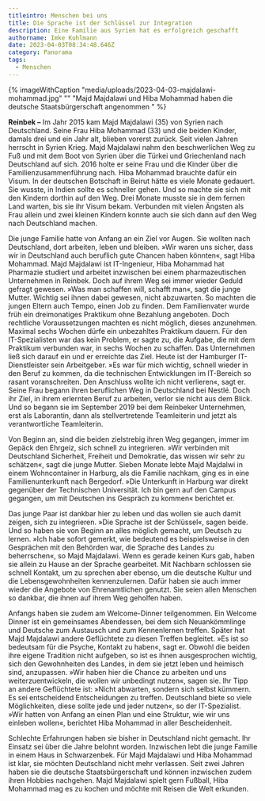 ```yaml
---
titleintro: Menschen bei uns
title: Die Sprache ist der Schlüssel zur Integration
description: Eine Familie aus Syrien hat es erfolgreich geschafft
authorname: Imke Kuhlmann
date: 2023-04-03T08:34:48.646Z
category: Panorama
tags:
  - Menschen
---
```

{% imageWithCaption "media/uploads/2023-04-03-majdalawi-mohammad.jpg" "" "Majd Majdalawi und Hiba Mohammad haben die deutsche Staatsbürgerschaft angenommen  " %}

**Reinbek –** Im Jahr 2015 kam Majd Majdalawi (35) von Syrien nach Deutschland. Seine Frau Hiba Mohammad (33) und die beiden Kinder, damals drei und ein Jahr alt, blieben vorerst zurück. Seit vielen Jahren herrscht in Syrien Krieg. Majd Majdalawi nahm den beschwerlichen Weg zu Fuß und mit dem Boot von Syrien über die Türkei und Griechenland nach Deutschland auf sich. 2016 holte er seine Frau und die Kinder über die Familienzusammenführung nach. Hiba Mohammad brauchte dafür ein Visum. In der deutschen Botschaft in Beirut hätte es viele Monate gedauert. Sie wusste, in Indien sollte es schneller gehen. Und so machte sie sich mit den Kindern dorthin auf den Weg. Drei Monate musste sie in dem fernen Land warten, bis sie ihr Visum bekam. Verbunden mit vielen Ängsten als Frau allein und zwei kleinen Kindern konnte auch sie sich dann auf den Weg nach Deutschland machen. 

Die junge Familie hatte von Anfang an ein Ziel vor Augen. Sie wollten nach Deutschland, dort arbeiten, leben und bleiben. »Wir waren uns sicher, dass wir in Deutschland auch beruflich gute Chancen haben könnten«, sagt Hiba Mohammad. Majd Majdalawi ist IT-Ingenieur, Hiba Mohammad hat Pharmazie studiert und arbeitet inzwischen bei einem pharmazeutischen Unternehmen in Reinbek. Doch auf ihrem Weg sei immer wieder Geduld gefragt gewesen. »Was man schaffen will, schafft man«, sagt die junge Mutter. Wichtig sei ihnen dabei gewesen, nicht abzuwarten. So machten die jungen Eltern auch Tempo, einen Job zu finden. Dem Familienvater wurde früh ein dreimonatiges Praktikum ohne Bezahlung angeboten. Doch rechtliche Voraussetzungen machten es nicht möglich, dieses anzunehmen. Maximal sechs Wochen dürfe ein unbezahltes Praktikum dauern. Für den IT-Spezialisten war das kein Problem, er sagte zu, die Aufgabe, die mit dem Praktikum verbunden war, in sechs Wochen zu schaffen. Das Unternehmen ließ sich darauf ein und er erreichte das Ziel. Heute ist der Hamburger IT-Dienstleister sein Arbeitgeber. »Es war für mich wichtig, schnell wieder in den Beruf zu kommen, da die technischen Entwicklungen im IT-Bereich so rasant voranschreiten. Den Anschluss wollte ich nicht verlieren«, sagt er. Seine Frau begann ihren beruflichen Weg in Deutschland bei Nestlé. Doch ihr Ziel, in ihrem erlernten Beruf zu arbeiten, verlor sie nicht aus dem Blick. Und so begann sie im September 2019 bei dem Reinbeker Unternehmen, erst als Laborantin, dann als stellvertretende Teamleiterin und jetzt als verantwortliche Teamleiterin. 

Von Beginn an, sind die beiden zielstrebig ihren Weg gegangen, immer im Gepäck den Ehrgeiz, sich schnell zu integrieren. »Wir verbinden mit Deutschland Sicherheit, Freiheit und Demokratie, das wissen wir sehr zu schätzen«, sagt die junge Mutter. Sieben Monate lebte Majd Majdalwi in einem Wohncontainer in Harburg, als die Familie nachkam, ging es in eine Familienunterkunft nach Bergedorf. »Die Unterkunft in Harburg war direkt gegenüber der Technischen Universität. Ich bin gern auf den Campus gegangen, um mit Deutschen ins Gespräch zu kommen« berichtet er. 

Das junge Paar ist dankbar hier zu leben und das wollen sie auch damit zeigen, sich zu integrieren. »Die Sprache ist der Schlüssel«, sagen beide. Und so haben sie von Beginn an alles möglich gemacht, um Deutsch zu lernen. »Ich habe sofort gemerkt, wie bedeutend es beispielsweise in den Gesprächen mit den Behörden war, die Sprache des Landes zu beherrschen«, so Majd Majdalawi. Wenn es gerade keinen Kurs gab, haben sie allein zu Hause an der Sprache gearbeitet. Mit Nachbarn schlossen sie schnell Kontakt, um zu sprechen aber ebenso, um die deutsche Kultur und die Lebensgewohnheiten kennenzulernen. Dafür haben sie auch immer wieder die Angebote von Ehrenamtlichen genutzt. Sie seien allen Menschen so dankbar, die ihnen auf ihrem Weg geholfen haben. 

Anfangs haben sie zudem am Welcome-Dinner teilgenommen. Ein Welcome Dinner ist ein gemeinsames Abendessen, bei dem sich Neuankömmlinge und Deutsche zum Austausch und zum Kennenlernen treffen. Später hat Majd Majdalawi andere Geflüchtete zu diesen Treffen begleitet. »Es ist so bedeutsam für die Psyche, Kontakt zu haben«, sagt er. Obwohl die beiden ihre eigene Tradition nicht aufgeben, so ist es ihnen ausgesprochen wichtig, sich den Gewohnheiten des Landes, in dem sie jetzt leben und heimisch sind, anzupassen. »Wir haben hier die Chance zu arbeiten und uns weiterzuentwickeln, die wollen wir unbedingt nutzen«, sagen sie. Ihr Tipp an andere Geflüchtete ist: »Nicht abwarten, sondern sich selbst kümmern. Es sei entscheidend Entscheidungen zu treffen. Deutschland biete so viele Möglichkeiten, diese sollte jede und jeder nutzen«, so der IT-Spezialist. »Wir hatten von Anfang an einen Plan und eine Struktur, wie wir uns einleben wollen«, berichtet Hiba Mohammad in aller Bescheidenheit. 

Schlechte Erfahrungen haben sie bisher in Deutschland nicht gemacht. Ihr Einsatz sei über die Jahre belohnt worden. Inzwischen lebt die junge Familie in einem Haus in Schwarzenbek. Für Majd Majdalawi und Hiba Mohammad ist klar, sie möchten Deutschland nicht mehr verlassen. Seit zwei Jahren haben sie die deutsche Staatsbürgerschaft und können inzwischen zudem ihren Hobbies nachgehen. Majd Majdalawi spielt gern Fußball, Hiba Mohammad mag es zu kochen und möchte mit Reisen die Welt erkunden.